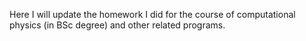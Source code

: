 Here I will update the homework I did for the course of computational physics (in BSc degree) and other related programs.
